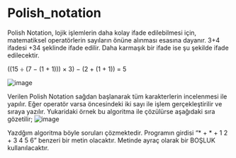 # Polish_notation
Polish Notation, lojik işlemlerin daha kolay ifade edilebilmesi için, matematiksel operatörlerin sayıların önüne alınması esasına dayanır. 3+4 ifadesi +34 şeklinde ifade edilir.
Daha karmaşık bir ifade ise şu şekilde ifade edilecektir.

((15 ÷ (7 − (1 + 1))) × 3) − (2 + (1 + 1)) = 5

![image](https://4.bp.blogspot.com/-mYTtaywCSAs/WJJPY5KKK6I/AAAAAAAAETQ/Mzpkti_8xzY2tiOTApw66DULw95Ix_QEwCLcB/s400/Clipboard01.jpg)

Verilen Polish Notation sağdan başlanarak tüm karakterlerin incelenmesi ile yapılır. Eğer operatör varsa öncesindeki iki sayı ile işlem gerçekleştirilir ve sıraya yazılır.
Yukaridaki örnek bu algoritma ile çözülürse aşağıdaki sıra gözetilir;
![image](https://4.bp.blogspot.com/--n6K9EZWdj4/WJJYTSe5-TI/AAAAAAAAETk/AYzBY8jbzP8sZMLGXywDT6aDJ57HZiFEgCLcB/s400/Clipboard01.jpg)

Yazdğım algoritma böyle soruları çözmektedir. Programın girdisi “* + * + 1 2 + 3 4 5 6” benzeri bir metin olacaktır. Metinde ayraç olarak bir BOŞLUK kullanılacaktır.
